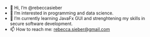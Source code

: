 - 👋 Hi, I’m @rebeccasieber
- 👀 I’m interested in programming and data science.
- 🌱 I’m currently learning JavaFx GUI and strenghtening my skills in secure software development.
- 📫 How to reach me: rebecca.sieber@gmail.com

<!---
rebeccasieber/rebeccasieber is a ✨ special ✨ repository because its `README.md` (this file) appears on your GitHub profile.
You can click the Preview link to take a look at your changes.
--->
